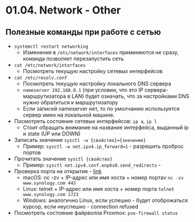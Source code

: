 # 01.04. Network - Other

## Полезные команды при работе с сетью
- `systemctl restart networking`
  - Изменения в `/etc/network/interfaces` применяются не сразу, команда позволяет перезапустить сеть
- `cat /etc/network/interfaces`
  - Посмотреть текущую настройку сетевых интерфейсов
- `cat /etc/resolv.conf`
  - Посмотреть текущую настройку локального DNS сервера
  - `nameserver 192.168.0.1` (при условии, что это IP сервера-маршрутизатора в LAN) будет означать, что за настройками DNS нужно обратиться к маршрутизатору
  - Если записей nameserver нет, то по умолчанию используется сервер имен на локальной машине.
- Посмотреть состояние сетевых интерфейсов: `ip a`, `ip l`
  - Стоит обращать внимание на название интерфейса, выданный ip и state (UP или DOWN)
- Записать значение `sysctl -w {свойство}={значение}`
    - Пример: `sysctl -w net.ipv4.ip_forward=1` - разрешить проброс портов
- Прочитать значение `sysctl {свойство}`
    - Пример: `sysctl net.ipv4.conf.enp6s0.send_redirects` -
- Проверка порта на открытие - [link](https://kb.synology.com/ru-ru/DSM/tutorial/Whether_TCP_port_is_open_or_closed)
  - macOS: nc -zv + IP-адрес или имя хоста + номер портаv `nc -zv www.synology.com 443`
  - Linux: telnet + IP-адрес или имя хоста + номер порта `telnet www.synology.com 1723`
  - Windows: аналогично Linux, если успешно - будет отоброжаться курсор, если неуспешно - connection refused
- Посмотреть состояние файрволла Proxmox: `pve-firewall status`